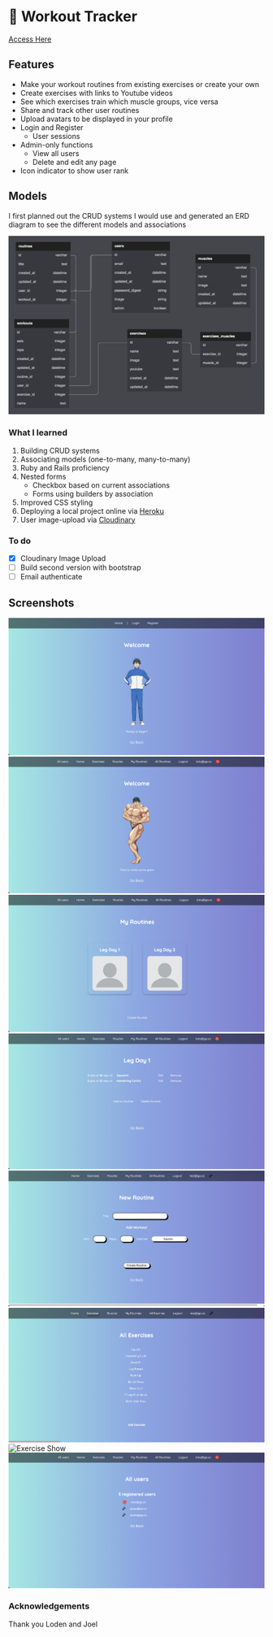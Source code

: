 # :muscle: Workout Tracker
[Access Here](http://jc197-workout-tracker.herokuapp.com/)
## Features
- Make your workout routines from existing exercises or create your own
- Create exercises with links to Youtube videos
- See which exercises train which muscle groups, vice versa
- Share and track other user routines
- Upload avatars to be displayed in your profile
- Login and Register
    - User sessions
- Admin-only functions
    - View all users
    - Delete and edit any page
- Icon indicator to show user rank

## Models
I first planned out the CRUD systems I would use and generated an ERD diagram to see the different models and associations

![ERD Diagram](/app/assets/images/ERD.png)

### What I learned
1. Building CRUD systems
2. Associating models (one-to-many, many-to-many)
3. Ruby and Rails proficiency
4. Nested forms
    - Checkbox based on current associations
    - Forms using builders by association
5. Improved CSS styling
6. Deploying a local project online via [Heroku](https://www.heroku.com/)
7. User image-upload via [Cloudinary](https://cloudinary.com/)

### To do
- [x] Cloudinary Image Upload
- [ ] Build second version with bootstrap
- [ ] Email authenticate

## Screenshots
![Homepage](/app/assets/images/Homepage.png)
![Homepage(Logged-In](/app/assets/images/LoggedIn.png)
![All Routines](/app/assets/images/Myroutines.png)
![Routine List](/app/assets/images/Routinelist.png)
![Create Routine](/app/assets/images/Createroutine.png)
![Exercise List](/app/assets/images/Exerciselist.png)
![Exercise Show](/app/assets/images/Exerciseshow.png)
![Admin Users](/app/assets/images/Allusers.png)

### Acknowledgements
Thank you Loden and Joel